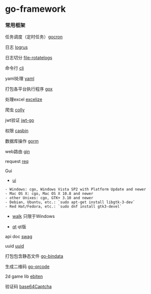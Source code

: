 # go-framework

  ### 常用框架

  任务调度（定时任务）[gocron](https://github.com/jasonlvhit/gocron)
  
  日志 [logrus](https://github.com/sirupsen/logrus)
  
  日志切分 [file-rotatelogs](https://github.com/lestrrat-go/file-rotatelogs)
  
  命令行 [cli](https://github.com/urfave/cli)

  yaml处理 [yaml](https://github.com/go-yaml/yaml)
  
  打包各平台执行程序 [gox](https://github.com/mitchellh/gox)
  
  处理excel [excelize](https://github.com/360EntSecGroup-Skylar/excelize)
  
  爬虫 [colly](https://github.com/gocolly/colly)
  
  jwt验证 [jwt-go](https://github.com/dgrijalva/jwt-go)
  
  权限 [casbin](https://github.com/casbin/casbin)
  
  数据库操作 [gorm](https://github.com/jinzhu/gorm)
  
  web路由 [gin](https://github.com/gin-gonic/gin)
  
  request [req](https://github.com/imroc/req)

  Gui
  
   - [ui](https://github.com/andlabs/ui) 
   
  	- Windows: cgo, Windows Vista SP2 with Platform Update and newer
 	- Mac OS X: cgo, Mac OS X 10.8 and newer
  	- other Unixes: cgo, GTK+ 3.10 and newer
	- Debian, Ubuntu, etc.: `sudo apt-get install libgtk-3-dev`
	- Red Hat/Fedora, etc.: `sudo dnf install gtk3-devel`
    
  - [walk](https://github.com/lxn/walk) 只限于Windows
  
  - [qt](https://github.com/therecipe/qt) qt版

  api doc [swag](https://github.com/swaggo/swag)

  uuid [uuid](https://github.com/satori/go.uuid)
  
  打包包含静态文件 [go-bindata](https://github.com/jteeuwen/go-bindata)
  
  生成二维码 [go-qrcode](https://github.com/skip2/go-qrcode)
  
  2d game lib [ebiten](https://github.com/hajimehoshi/ebiten)
  
  验证码 [base64Captcha](https://github.com/mojocn/base64Captcha)
  

